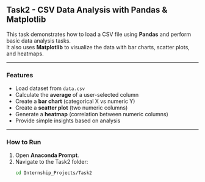 ## Task2 - CSV Data Analysis with Pandas & Matplotlib

This task demonstrates how to load a CSV file using **Pandas** and perform basic data analysis tasks.  
It also uses **Matplotlib** to visualize the data with bar charts, scatter plots, and heatmaps.

---

###  Features
- Load dataset from `data.csv`
- Calculate the **average** of a user-selected column
- Create a **bar chart** (categorical X vs numeric Y)
- Create a **scatter plot** (two numeric columns)
- Generate a **heatmap** (correlation between numeric columns)
- Provide simple insights based on analysis

---

### How to Run
1. Open **Anaconda Prompt**.
2. Navigate to the Task2 folder:
   ```bash
   cd Internship_Projects/Task2
